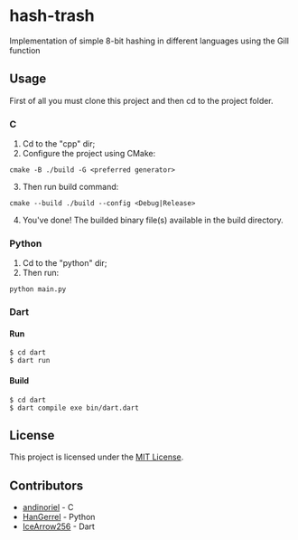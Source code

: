 # hash-trash
Implementation of simple 8-bit hashing in different languages using the Gill function

## Usage 

First of all you must clone this project and then cd to the project folder.

### C

1. Cd to the "cpp" dir;
2. Configure the project using CMake:
```
cmake -B ./build -G <preferred generator>
```
3. Then run build command:
```
cmake --build ./build --config <Debug|Release>
```
4. You've done! The builded binary file(s) available in the build directory.

### Python

1. Cd to the "python" dir;
2. Then run:
```
python main.py
```

### Dart

#### Run

```
$ cd dart
$ dart run
```

#### Build

```
$ cd dart
$ dart compile exe bin/dart.dart
```

## License

This project is licensed under the [MIT License](LICENSE).

## Contributors

* [andinoriel](https://github.com/Andinoriel) - C
* [HanGerrel](https://github.com/HanGerrel) - Python
* [IceArrow256](https://github.com/IceArrow256) - Dart
